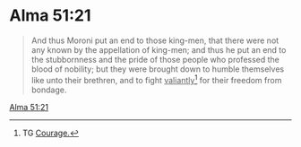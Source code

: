 # Alma 51:21

> And thus Moroni put an end to those king-men, that there were not any known by the appellation of king-men; and thus he put an end to the stubbornness and the pride of those people who professed the blood of nobility; but they were brought down to humble themselves like unto their brethren, and to fight <u>valiantly</u>[^a] for their freedom from bondage.

[Alma 51:21](https://www.churchofjesuschrist.org/study/scriptures/bofm/alma/51?lang=eng&id=p21#p21)


[^a]: TG [Courage.](https://www.churchofjesuschrist.org/study/scriptures/tg/courage?lang=eng)

